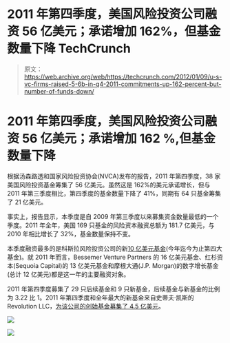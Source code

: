 # 2011 年第四季度，美国风险投资公司融资 56 亿美元；承诺增加 162%，但基金数量下降 TechCrunch

> 原文：<https://web.archive.org/web/https://techcrunch.com/2012/01/09/u-s-vc-firms-raised-5-6b-in-q4-2011-commitments-up-162-percent-but-number-of-funds-down/>

# 2011 年第四季度，美国风险投资公司融资 56 亿美元；承诺增加 162 %,但基金数量下降

根据汤森路透和国家风险投资协会(NVCA)发布的报告，2011 年第四季度，38 家美国风险投资基金筹集了 56 亿美元。虽然这是 162%的美元承诺增长，但与 2011 年第三季度相比，第四季度的基金数量下降了 41%，同期有 64 只基金筹集了 21 亿美元。

事实上，报告显示，本季度是自 2009 年第三季度以来募集资金数量最低的一个季度。2011 年全年，美国 169 只基金的风险资本融资总额为 181.7 亿美元，与 2010 年相比增长了 32%，基金数量保持不变。

本季度融资最多的是科斯拉风险投资公司的新[10 亿美元基金](https://web.archive.org/web/20221005163540/https://beta.techcrunch.com/2011/10/13/khosla-ventures-1-billion-fund/)(今年迄今为止第四大基金)。就 2011 年而言，Bessemer Venture Partners 的 16 亿美元基金、红杉资本(Sequoia Capital)的 13 亿美元基金和摩根大通(J.P. Morgan)的数字增长基金(总计 12 亿美元)都是这一年的主要融资对象。

2011 年第四季度募集了 29 只后续基金和 9 只新基金，后续基金与新基金的比例为 3.22 比 1。2011 年第四季度和全年最大的新基金来自史蒂夫·凯斯的 Revolution LLC，[为该公司的创始基金募集了 4.5 亿美元](https://web.archive.org/web/20221005163540/http://allthingsd.com/20111130/what-cash-crunch-revolution-growth-raises-450m-for-its-first-fund/)。

![](img/cf0f517076f0488f3e60ff6bb31e1490.png)

![](img/52787158d734a64c14df13ac59c03072.png)